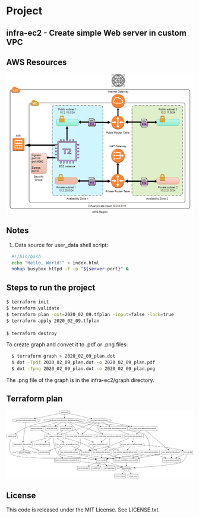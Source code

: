# Project #

## infra-ec2 - Create simple Web server in custom VPC ##

AWS Resources
-------------
![alt text](https://github.com/serg239/terraform/blob/master/aws/infra-ec2/graph/infra-ec2.png "AWS Resources")

Notes
-----
1. Data source for user_data shell script:
```bash  
  #!/bin/bash
  echo "Hello, World!" > index.html
  nohup busybox httpd -f -p "${server-port}" &
```

## Steps to run the project ##

```bash
$ terraform init
$ terraform validate
$ terraform plan -out=2020_02_09.tfplan -input=false -lock=true
$ terraform apply 2020_02_09.tfplan

$ terraform destroy
```

To create graph and convet it to .pdf or .png files:
```bash
  $ terraform graph > 2020_02_09_plan.dot
  $ dot -Tpdf 2020_02_09_plan.dot -o 2020_02_09_plan.pdf
  $ dot -Tpng 2020_02_09_plan.dot -o 2020_02_09_plan.png
```  

The .png file of the graph is in the infra-ec2/graph directory.

Terraform plan
--------------
![alt text](https://github.com/serg239/terraform/blob/master/aws/infra-ec2/graph/2020_02_09_plan.png "Terraform Plan")

## License

This code is released under the MIT License. See LICENSE.txt.
